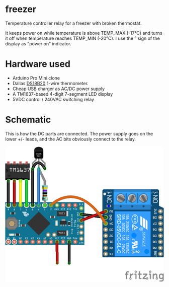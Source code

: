 # freezer
Temperature controller relay for a freezer with broken thermostat.

It keeps power on while temperature is above TEMP_MAX (-17&deg;C) and turns it off when temperature reaches TEMP_MIN (-20&deg;C).
I use the &deg; sign of the display as "power on" indicator.

# Hardware used

* Arduino Pro Mini clone
* Dallas [DS18B20](https://www.maximintegrated.com/en/products/analog/sensors-and-sensor-interface/DS18B20.html) 1-wire thermometer.
* Cheap USB charger as AC/DC power supply
* A TM1637-based 4-digit 7-segment LED display
* 5VDC control / 240VAC switching relay

# Schematic

This is how the DC parts are connected. The power supply goes on the lower +/- leads, and the AC bits obviously connect to the relay.

![Image of tinytemp module](https://github.com/zagor/freezer/blob/master/freezer.png)
